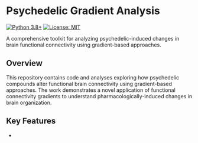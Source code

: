 # Psychedelic Gradient Analysis

[![Python 3.8+](https://img.shields.io/badge/python-3.8+-blue.svg)](https://www.python.org/downloads/)
[![License: MIT](https://img.shields.io/badge/License-MIT-yellow.svg)](https://opensource.org/licenses/MIT)

A comprehensive toolkit for analyzing psychedelic-induced changes in brain functional connectivity using gradient-based approaches.

## Overview

This repository contains code and analyses exploring how psychedelic compounds alter functional brain connectivity using gradient-based approaches. The work demonstrates a novel application of functional connectivity gradients to understand pharmacologically-induced changes in brain organization.

## Key Features

-